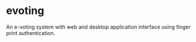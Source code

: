 # evoting
An e-voting system with web and desktop application interface using finger print authentication.
